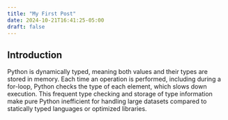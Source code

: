 ```yaml
---
title: "My First Post"
date: 2024-10-21T16:41:25-05:00
draft: false
---
```


## Introduction

Python is dynamically typed, meaning both values and their types are stored in memory. Each time an operation is performed, including during a for-loop, Python checks the type of each element, which slows down execution. This frequent type checking and storage of type information make pure Python inefficient for handling large datasets compared to statically typed languages or optimized libraries.